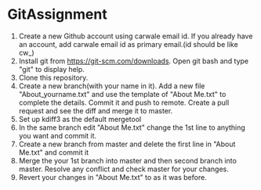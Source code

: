 # GitAssignment

1. Create a new Github account using carwale email id. If you already have an account, add carwale email id as primary email.(id should be like cw_<any user name>)
2. Install git from https://git-scm.com/downloads. Open git bash and type "git" to display help.
3. Clone this repository.
4. Create a new branch(with your name in it). Add a new file "About_yourname.txt" and use the template of "About Me.txt" to complete the details. Commit it and push to remote. Create a pull request and see the diff and merge it to master.
5. Set up kdiff3 as the default mergetool
6. In the same branch edit "About Me.txt" change the 1st line to anything you want and commit it.
7. Create a new branch from master and delete the first line in "About Me.txt" and commit it
8. Merge the your 1st branch into master and then second branch into master. Resolve any conflict and check master for your changes.
9. Revert your changes in "About Me.txt" to as it was before.
